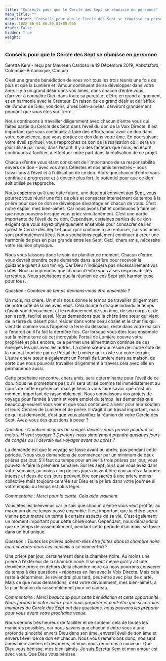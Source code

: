 ```yaml
---
title: "Conseils pour que le Cercle des Sept se réunisse en personne"
menu_title: ""
description: "Conseils pour que le Cercle des Sept se réunisse en personne"
date: 2022-06-01 06:00:01+00:965
draft: False
hidden: True
weight:
---
```

### Conseils pour que le Cercle des Sept se réunisse en personne

Seretta Kem - reçu par Maureen Cardoso le 19 Décembre 2019, Abbotsford, Colombie-Britannique, Canada

C’est une grande bénédiction de vous voir tous les trois réunis une fois de plus et que la Lumière et l’Amour continuent de se développer dans votre âme. Il y a un grand désir dans vos âmes, dans chacun d’entre vous, d’arriver à connaître Dieu dans toute sa pureté et d’être en grand alignement et en harmonie avec le Créateur. En raison de ce grand désir et de l’afflux de l’Amour de Dieu, vos dons, âmes bien-aimées, serviront grandement pendant que vous êtes sur Terre.

Nous continuons à travailler diligemment avec chacun d’entre vous qui faites partie du Cercle des Sept dans l’éveil du don de la Voix Directe. Il est important que vous continuiez à faire des efforts pour avoir ce don dans votre conscience, que vous portiez ce don dans votre âme. En poursuivant votre éveil spirituel, vous rapprochez ce don de la réalisation où il sera un jour utilisé par nous, dans l’esprit. Il y a des facteurs que nous, en esprit, continuons à faciliter, à effectuer notre part dans la réalisation de ce projet.

Chacun d’entre vous étant conscient de l’importance de sa responsabilité envers ce don – avec vos amis Célestes et nos amis terrestres – nous travaillons à l’éveil et à l’utilisation de ce don. Alors que chacun d’entre vous continue à progresser et à devenir plus fort, le potentiel pour que ce don soit utilisé se rapproche.

Nous espérons qu’à une date future, une date qui convient aux Sept, vous pourrez vous réunir une fois de plus et consacrer intensément du temps à la prière pour que ce don se développe davantage en chacun de vous. C’est notre espoir, mes bien-aimés. Car nous avons fait et continuons à faire ce que nous pouvons lorsque vous priez simultanément. C’est une partie importante de l’éveil de ce don. Cependant, certaines parties de ce don exigent que vous soyez physiquement ensemble pour consacrer ce lien qu’est le Cercle des Sept et pour qu’il continue à se renforcer, car vos âmes sont profondément liées. Nous souhaitons également continuer à créer une harmonie de plus en plus grande entre les Sept. Ceci, chers amis, nécessite votre réunion physique.

Nous vous laissons donc le soin de planifier ce moment. Chacun d’entre vous devrait prendre cette demande dans la prière pour recevoir la guidance quant à son timing. Car Dieu n’indiquera pas nécessairement vos dates. Nous comprenons que chacun d’entre vous a ses responsabilités terrestres. Nous souhaitons que la réunion de ces Sept soit harmonieuse pour tous.

*Question : Combien de temps devrions-nous être ensemble ?*

Un mois, ma chère. Un mois nous donne le temps de travailler diligemment de notre côté de la vie avec vous. Cela donne à chaque individu le temps d’avoir son dévouement et le renforcement de son âme, de son corps et de son esprit, facilité aussi. Nous demandons que la chère âme sœur qui vient de la terre du désert pour résider dans votre beau chalet et le cher fils qui vient de comme vous l’appelez la terre du dessous, reste dans votre maison à l’endroit où il l’a fait la dernière fois. Car lorsque vous êtes tous ensemble sur la même terre où cet incroyable Portail de Lumière couvre votre propriété et plus encore, cela permet une alimentation continue de ces énergies les uns avec les autres. La chère sœur qui réside de l’autre côté de la rue est touchée par ce Portail de Lumière qui existe sur votre terrain. L’autre chère sœur a également un Portail de Lumière dans sa maison, de sorte que nous pouvons travailler diligemment à travers cela avec elle en permanence aussi.

Cette prochaine rencontre, chers amis, sera déterminante pour l’éveil de ce don. Nous ne promettons pas qu’il sera utilisé comme tel immédiatement au cours de cette expérience, mais je tiens à vous faire savoir que c’est un moment important de rassemblement. Nous connaissons vos projets de voyage pour l’année à venir et votre emploi du temps, les demandes que beaucoup veulent vous voir et que vous continuiez à venir pour leur soutien et leurs Cercles de Lumière et de prière. Il s’agit d’un travail important, mais ce qui est demandé, c’est que vous planifiez la réunion de votre Cercle des Sept. Avez-vous des questions à poser ?

*Question : Combien de jours de congés devons-nous prévoir pendant ce mois si H veut voyager ? Devrions-nous simplement prendre quelques jours de congés ou H devrait-elle voyager avant ou après ?*

La demande est que le voyage se fasse avant ou après, pas pendant cette période. Nous vous demandons de commencer par un minimum de deux prières par jour. S’il faut du temps pour arriver à trois prières par jour, vous pouvez le faire la première semaine. Sur les sept jours que vous avez dans votre semaine, au moins cinq de ces jours doivent être consacrés à la prière intense et deux de ces jours peuvent être consacrés à une prière moins collective mais toujours centrée sur Dieu et la prière dans votre journée si votre emploi du temps est plus léger.

*Commentaire : Merci pour la clarté. Cela aide vraiment.*

Vous êtes les bienvenus car je sais que chacun d’entre vous veut profiter au maximum de ce temps passé ensemble. Il est important que la chère sœur vienne pour mettre un terme à certains aspects de sa vie. C’est également un moment important pour cette chère sœur. Cependant, nous demandons que ce temps de rassemblement, pendant cette période d’un mois, se fasse dans un but unique.

*Question : Toutes les prières doivent-elles être faites dans la chambre noire ou recevrons-nous ces conseils à ce moment-là ?*

Une prière par jour, certainement dans la chambre noire. Au moins une prière à l’extérieur de la chambre noire. Il se peut même qu’il y ait une deuxième prière en dehors de la chambre noire où nous pourrons consacrer du temps à des questions – réponses en lien avec la Voix Directe. Mais cela reste à déterminer. Je reviendrai plus tard, peut-être avec plus de clarté. Mais ce que nous demandons, c’est votre dévouement, mes bien-aimés, à la planification du rassemblement pour ce cadeau.

*Commentaire : Merci beaucoup pour cette bénédiction et cette opportunité. Nous ferons de notre mieux pour nous préparer et peut-être que si certains membres du Cercle des Sept ont des questions, nous pouvons les préparer pour vous avant votre prochaine venue.*

Nous serions très heureux de faciliter et de soutenir cela de toutes les manières possibles, car nous savons que chacun d’entre vous a une profonde sincérité envers Dieu dans son âme, envers l’éveil de son âme et envers l’éveil de ce don en chacun. Nous vous remercions donc, nos sept âmes bien-aimées et dévouées, et nous nous réunirons à nouveau. Que Dieu vous bénisse, mes bien-aimés. Je suis Seretta Kem et mon amour est avec vous. Que Dieu vous bénisse.



